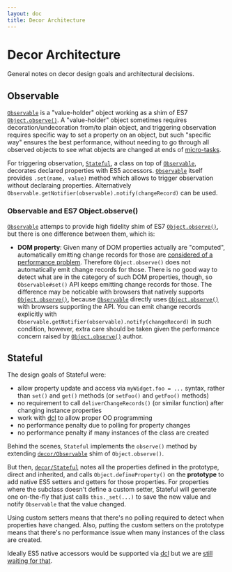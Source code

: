 ```yaml
---
layout: doc
title: Decor Architecture
---
```


# Decor Architecture

General notes on decor design goals and architectural decisions.

## Observable

[`Observable`](Observable.html) is a "value-holder" object working as a shim of ES7 [`Object.observe()`](http://wiki.ecmascript.org/doku.php?id=harmony:observe).
A "value-holder" object sometimes requires decoration/undecoration from/to plain object, and triggering observation requires specific way to set a property on an object,
but such "specific way" ensures the best performance, without needing to go through all observed objects to see what objects are changed
at ends of [micro-tasks](http://www.whatwg.org/specs/web-apps/current-work/multipage/webappapis.html#microtask).

For triggering observation, [`Stateful`](Stateful.html), a class on top of [`Observable`](Observable.html), decorates declared properties with ES5 accessors.
[`Observable`](Observable.html) itself provides `.set(name, value)` method which allows to trigger observation without declaraing properties.
Alternatively `Observable.getNotifier(observable).notify(changeRecord)` can be used.

### Observable and ES7 Object.observe()

[`Observable`](Observable.html) attemps to provide high fidelity shim of ES7 [`Object.observe()`](http://wiki.ecmascript.org/doku.php?id=harmony:observe), but there is one difference between them, which is:

* **DOM property**: Given many of DOM properties actually are "computed", automatically emitting change records for those are [considered of a performance problem](https://github.com/Polymer/observe-js/issues/49). Therefore `Object.observe()` does not automatically emit change records for those. There is no good way to detect what are in the category of such DOM properties, though, so `Observable#set()` API keeps emitting change records for those. The difference may be noticable with browsers that natively supports [`Object.observe()`](http://wiki.ecmascript.org/doku.php?id=harmony:observe), because [`Observable`](Observable.html) directly uses [`Object.observe()`](http://wiki.ecmascript.org/doku.php?id=harmony:observe) with browsers supporting the API. You can emit change records explicitly with `Observable.getNotifier(observable).notify(changeRecord)` in such condition, however, extra care should be taken given the performance concern raised by [`Object.observe()`](http://wiki.ecmascript.org/doku.php?id=harmony:observe) author.

## Stateful

The design goals of Stateful were:

* allow property update and access via `myWidget.foo = ...` syntax, rather than `set()` and `get()`
  methods (or `setFoo()` and `getFoo()` methods)
* no requirement to call `deliverChangeRecords()` (or similar function) after changing instance properties
* work with [dcl](http://www.dcljs.org/) to allow proper OO programming
* no performance penalty due to polling for property changes
* no performance penalty if many instances of the class are created

Behind the scenes, `Stateful` implements the `observe()` method by extending
[`decor/Observable`](Observable.html) shim of `Object.observe()`.

But then, [`decor/Stateful`](Stateful.html) notes all the properties defined in the prototype, direct and inherited,
and calls `Object.defineProperty()` on the **prototype** to add native ES5 setters and getters for those properties.
For properties where the subclass doesn't define a custom setter, Stateful will generate one on-the-fly
that just calls `this._set(...)` to save the new value and notify `Observable` that the value changed.

Using custom setters means that there's no polling required to detect when properties have changed.
Also, putting the custom setters on the prototype means that there's no performance issue when many instances of
the class are created.

Ideally ES5 native accessors would be supported via [dcl](http://www.dcljs.org/) but we are
[still waiting for that](https://github.com/uhop/dcl/issues/2).